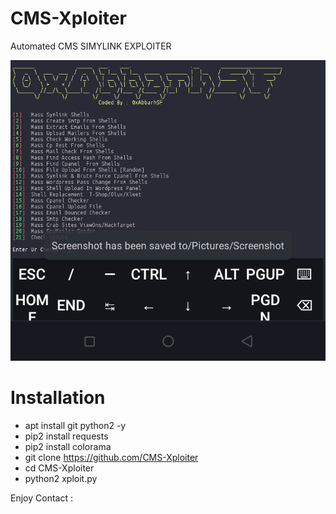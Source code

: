 # CMS-Xploiter
Automated CMS SIMYLINK EXPLOITER 

<img src="https://raw.githubusercontent.com/0xAbbarhSF/CMS-Xploiter/main/Screenshot_20220602-163714.png">

# Installation

* apt install git python2 -y
* pip2 install requests
* pip2 install colorama
* git clone https://github.com/CMS-Xploiter
* cd CMS-Xploiter
* python2 xploit.py


Enjoy
Contact :

